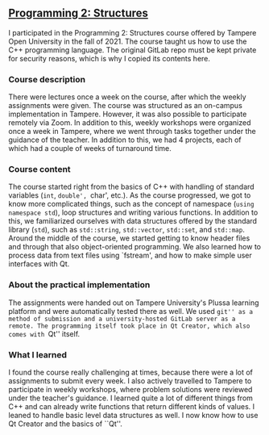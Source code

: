 ## [Programming 2: Structures](https://www.tuni.fi/en/study-with-us/programming-2-structures-electronic-exam?navref=search--list)

I participated in the Programming 2: Structures course offered by Tampere Open University in the fall of 2021. The course taught us how to use the C++ programming language. The original GitLab repo must be kept private for security reasons, which is why I copied its contents here.

### Course description

There were lectures once a week on the course, after which the weekly assignments were given. The course was structured as an on-campus implementation in Tampere. However, it was also possible to participate remotely via Zoom. In addition to this, weekly workshops were organized once a week in Tampere, where we went through tasks together under the guidance of the teacher. In addition to this, we had 4 projects, each of which had a couple of weeks of turnaround time.

### Course content

The course started right from the basics of C++ with handling of standard variables (`int`, `double', `char', etc.). As the course progressed, we got to know more complicated things, such as the concept of namespace (`using namespace std`), loop structures and writing various functions. In addition to this, we familiarized ourselves with data structures offered by the standard library (`std`), such as `std::string`, `std::vector`, `std::set`, and `std::map`. Around the middle of the course, we started getting to know header files and through that also object-oriented programming. We also learned how to process data from text files using `fstream', and how to make simple user interfaces with Qt.

### About the practical implementation

The assignments were handed out on Tampere University's Plussa learning platform and were automatically tested there as well. We used ``git'' as a method of submission and a university-hosted GitLab server as a remote. The programming itself took place in Qt Creator, which also comes with ``Qt'' itself.

### What I learned

I found the course really challenging at times, because there were a lot of assignments to submit every week. I also actively travelled to Tampere to participate in weekly workshops, where problem solutions were reviewed under the teacher's guidance. I learned quite a lot of different things from C++ and can already write functions that return different kinds of values. I leaned to handle basic level data structures as well. I now know how to use Qt Creator and the basics of ``Qt''.
